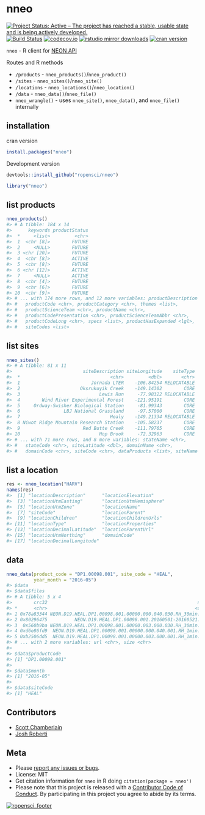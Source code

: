 nneo
====



[![Project Status: Active – The project has reached a stable, usable state and is being actively developed.](http://www.repostatus.org/badges/latest/active.svg)](http://www.repostatus.org/#active)
[![Build Status](https://travis-ci.org/ropensci/nneo.svg?branch=master)](https://travis-ci.org/ropensci/nneo)
[![codecov.io](https://codecov.io/github/ropensci/nneo/coverage.svg?branch=master)](https://codecov.io/github/ropensci/nneo?branch=master)
[![rstudio mirror downloads](https://cranlogs.r-pkg.org/badges/nneo)](https://github.com/metacran/cranlogs.app)
[![cran version](https://www.r-pkg.org/badges/version/nneo)](https://cran.r-project.org/package=nneo)

`nneo` - R client for [NEON API](http://data.neonscience.org/data-api)

Routes and R methods

* `/products` - `nneo_products()`/`nneo_product()`
* `/sites` - `nneo_sites()`/`nneo_site()`
* `/locations` - `nneo_locations()`/`nneo_location()`
* `/data` - `nneo_data()`/`nneo_file()`
* `nneo_wrangle()` - uses `nneo_site()`, `nneo_data()`, and
`nneo_file()` internally


## installation

cran version


```r
install.packages("nneo")
```

Development version


```r
devtools::install_github("ropensci/nneo")
```


```r
library("nneo")
```

## list products


```r
nneo_products()
#> # A tibble: 184 x 14
#>      keywords productStatus
#>  *     <list>         <chr>
#>  1  <chr [8]>        FUTURE
#>  2     <NULL>        FUTURE
#>  3 <chr [20]>        FUTURE
#>  4  <chr [8]>        ACTIVE
#>  5  <chr [8]>        FUTURE
#>  6 <chr [12]>        ACTIVE
#>  7     <NULL>        ACTIVE
#>  8  <chr [4]>        FUTURE
#>  9  <chr [6]>        FUTURE
#> 10  <chr [9]>        FUTURE
#> # ... with 174 more rows, and 12 more variables: productDescription <chr>,
#> #   productCode <chr>, productCategory <chr>, themes <list>,
#> #   productScienceTeam <chr>, productName <chr>,
#> #   productCodePresentation <chr>, productScienceTeamAbbr <chr>,
#> #   productCodeLong <chr>, specs <list>, productHasExpanded <lgl>,
#> #   siteCodes <list>
```

## list sites


```r
nneo_sites()
#> # A tibble: 81 x 11
#>                          siteDescription siteLongitude    siteType
#>  *                                 <chr>         <dbl>       <chr>
#>  1                          Jornada LTER    -106.84254 RELOCATABLE
#>  2                      Oksrukuyik Creek    -149.14302        CORE
#>  3                             Lewis Run     -77.98322 RELOCATABLE
#>  4        Wind River Experimental Forest    -121.95191        CORE
#>  5     Ordway-Swisher Biological Station     -81.99343        CORE
#>  6                LBJ National Grassland     -97.57000        CORE
#>  7                                 Healy    -149.21334 RELOCATABLE
#>  8 Niwot Ridge Mountain Research Station    -105.58237        CORE
#>  9                       Red Butte Creek    -111.79765        CORE
#> 10                             Hop Brook     -72.32963        CORE
#> # ... with 71 more rows, and 8 more variables: stateName <chr>,
#> #   stateCode <chr>, siteLatitude <dbl>, domainName <chr>,
#> #   domainCode <chr>, siteCode <chr>, dataProducts <list>, siteName <chr>
```

## list a location


```r
res <- nneo_location("HARV")
names(res)
#>  [1] "locationDescription"      "locationElevation"
#>  [3] "locationUtmEasting"       "locationUtmHemisphere"
#>  [5] "locationUtmZone"          "locationName"
#>  [7] "siteCode"                 "locationParent"
#>  [9] "locationChildren"         "locationChildrenUrls"
#> [11] "locationType"             "locationProperties"
#> [13] "locationDecimalLatitude"  "locationParentUrl"
#> [15] "locationUtmNorthing"      "domainCode"
#> [17] "locationDecimalLongitude"
```

## data


```r
nneo_data(product_code = "DP1.00098.001", site_code = "HEAL",
          year_month = "2016-05")
#> $data
#> $data$files
#> # A tibble: 5 x 4
#>        crc32                                                       name
#> *      <chr>                                                      <chr>
#> 1 0x78a83344 NEON.D19.HEAL.DP1.00098.001.00000.000.040.030.RH_30min.csv
#> 2 0x80296475          NEON.D19.HEAL.DP1.00098.001.20160501-20160521.xml
#> 3  0x560b9ba NEON.D19.HEAL.DP1.00098.001.00000.003.000.030.RH_30min.csv
#> 4 0xd6e86fd9  NEON.D19.HEAL.DP1.00098.001.00000.000.040.001.RH_1min.csv
#> 5 0xb2506dd5  NEON.D19.HEAL.DP1.00098.001.00000.003.000.001.RH_1min.csv
#> # ... with 2 more variables: url <chr>, size <chr>
#>
#> $data$productCode
#> [1] "DP1.00098.001"
#>
#> $data$month
#> [1] "2016-05"
#>
#> $data$siteCode
#> [1] "HEAL"
```

## Contributors

* [Scott Chamberlain](https://github.com/sckott)
* [Josh Roberti](https://github.com/jaroberti)

## Meta

* Please [report any issues or bugs](https://github.com/ropensci/nneo/issues).
* License: MIT
* Get citation information for `nneo` in R doing `citation(package = nneo')`
* Please note that this project is released with a [Contributor Code of Conduct](CONDUCT.md).
By participating in this project you agree to abide by its terms.


[![ropensci_footer](https://ropensci.org/public_images/github_footer.png)](https://ropensci.org)
